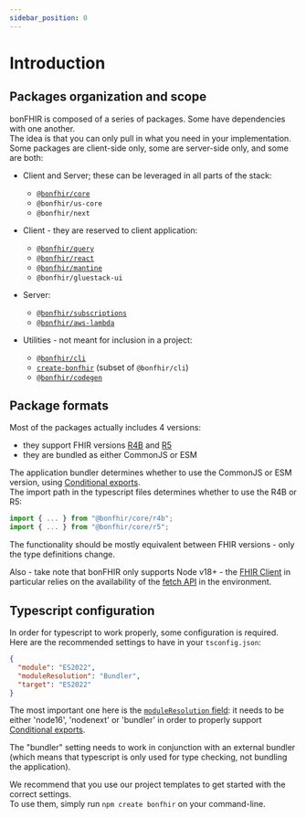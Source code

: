 ```yaml
---
sidebar_position: 0
---
```


# Introduction

## Packages organization and scope

bonFHIR is composed of a series of packages. Some have dependencies with one another.  
The idea is that you can only pull in what you need in your implementation.  
Some packages are client-side only, some are server-side only, and some are both:

- Client and Server; these can be leveraged in all parts of the stack:

  - [`@bonfhir/core`](/packages/core)
  - `@bonfhir/us-core`
  - `@bonfhir/next`

- Client - they are reserved to client application:

  - [`@bonfhir/query`](/packages/query)
  - [`@bonfhir/react`](/packages/react)
  - [`@bonfhir/mantine`](/packages/react/mantine)
  - `@bonfhir/gluestack-ui`

- Server:

  - [`@bonfhir/subscriptions`](/packages/subscriptions)
  - [`@bonfhir/aws-lambda`](/packages/subscriptions/aws-lambda)

- Utilities - not meant for inclusion in a project:
  - [`@bonfhir/cli`](/packages/cli)
  - [`create-bonfhir`](/packages/cli/create) (subset of `@bonfhir/cli`)
  - [`@bonfhir/codegen`](/packages/codegen)

## Package formats

Most of the packages actually includes 4 versions:

- they support FHIR versions [R4B](https://hl7.org/fhir/R4B/index.html) and [R5](https://hl7.org/fhir/R5/index.html)
- they are bundled as either CommonJS or ESM

The application bundler determines whether to use the CommonJS or ESM version, using [Conditional exports](https://nodejs.org/api/packages.html#conditional-exports).  
The import path in the typescript files determines whether to use the R4B or R5:

```typescript
import { ... } from "@bonfhir/core/r4b";
import { ... } from "@bonfhir/core/r5";
```

The functionality should be mostly equivalent between FHIR versions - only the type definitions change.

Also - take note that bonFHIR only supports Node v18+ - the [FHIR Client](/packages/core/fhir-client) in particular relies on the availability
of the [fetch API](https://developer.mozilla.org/en-US/docs/Web/API/Fetch_API) in the environment.

## Typescript configuration

In order for typescript to work properly, some configuration is required.
Here are the recommended settings to have in your `tsconfig.json`:

```json
{
  "module": "ES2022",
  "moduleResolution": "Bundler",
  "target": "ES2022"
}
```

The most important one here is the [`moduleResolution` field](https://www.typescriptlang.org/tsconfig#moduleResolution):
it needs to be either 'node16', 'nodenext' or 'bundler' in order to properly support [Conditional exports](https://nodejs.org/api/packages.html#conditional-exports).

The "bundler" setting needs to work in conjunction with an external bundler
(which means that typescript is only used for type checking, not bundling the application).

We recommend that you use our project templates to get started with the correct settings.  
To use them, simply run `npm create bonfhir` on your command-line.
